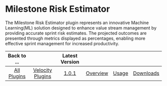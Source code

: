# Milestone Risk Estimator

The Milestone Risk Estimator plugin represents an innovative Machine Learning(ML) solution designed to enhance value stream management by providing accurate sprint risk estimates. The projected outcomes are presented through metrics displayed as percentages, enabling more effective sprint management for increased productivity.

|Back to ...||Latest Version||||
| :---: | :---: | :---: | :---: | :---: | :---: |
|[All Plugins](../../index.md)|[Velocity Plugins](../README.md)|[1.0.1](https://hub.docker.com/r/urbancode/ucv-ext-milestone-risk-estimator/tags)|[Overview](overview.md)|[Usage](usage.md)|[Downloads](downloads.md)